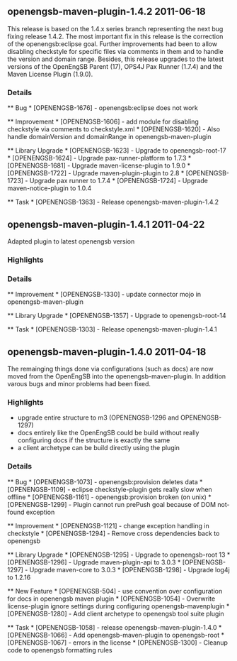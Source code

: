 openengsb-maven-plugin-1.4.2 2011-06-18
--------------------------------------------

This release is based on the 1.4.x series branch representing the next bug fixing release 1.4.2. The most important
fix in this release is the correction of the openengsb:eclipse goal. Further improvements had been to allow disabling
checkstyle for specific files via comments in them and to handle the version and domain range. Besides, this release 
upgrades to the latest versions of the OpenEngSB Parent (17), OPS4J Pax Runner (1.7.4) and the Maven License Plugin (1.9.0).

### Details
** Bug
    * [OPENENGSB-1676] - openengsb:eclipse does not work

** Improvement
    * [OPENENGSB-1606] - add module for disabling checkstyle via comments to checkstyle.xml
    * [OPENENGSB-1620] - Also handle domainVersion and domainRange in openengsb-maven-plugin

** Library Upgrade
    * [OPENENGSB-1623] - Upgrade to openengsb-root-17
    * [OPENENGSB-1624] - Upgrade pax-runner-platform to 1.7.3
    * [OPENENGSB-1681] - Upgrade maven-license-plugin to 1.9.0
    * [OPENENGSB-1722] - Upgrade maven-plugin-plugin to 2.8
    * [OPENENGSB-1723] - Upgrade pax runner to 1.7.4
    * [OPENENGSB-1724] - Upgrade maven-notice-plugin to 1.0.4

** Task
    * [OPENENGSB-1363] - Release openengsb-maven-plugin-1.4.2


openengsb-maven-plugin-1.4.1 2011-04-22
--------------------------------------------

Adapted plugin to latest openengsb version

### Highlights

### Details
** Improvement
    * [OPENENGSB-1330] - update connector mojo in openengsb-maven-plugin 

** Library Upgrade
    * [OPENENGSB-1357] - Upgrade to openengsb-root-14

** Task
    * [OPENENGSB-1303] - Release openengsb-maven-plugin-1.4.1


openengsb-maven-plugin-1.4.0 2011-04-18
--------------------------------------------

The remainging things done via configurations (such as docs) are now moved from the OpenEngSB into the openengsb-maven-plugin.
In addition varous bugs and minor problems had been fixed.

### Highlights
  * upgrade entire structure to m3 (OPENENGSB-1296 and OPENENGSB-1297)
  * docs entirely like the OpenEngSB could be build without really configuring docs if the structure is exactly the same
  * a client archetype can be build directly using the plugin

### Details
** Bug
    * [OPENENGSB-1073] - openengsb:provision deletes data
    * [OPENENGSB-1109] - eclipse checkstyle-plugin gets really slow when offline
    * [OPENENGSB-1161] - openengsb:provision broken (on unix)
    * [OPENENGSB-1299] - Plugin cannot run prePush goal because of DOM not-found exception

** Improvement
    * [OPENENGSB-1121] - change exception handling in checkstyle
    * [OPENENGSB-1294] - Remove cross dependencies back to openengsb

** Library Upgrade
    * [OPENENGSB-1295] - Upgrade to openengsb-root 13
    * [OPENENGSB-1296] - Upgrade maven-plugin-api to 3.0.3
    * [OPENENGSB-1297] - Upgrade maven-core to 3.0.3
    * [OPENENGSB-1298] - Upgrade log4j to 1.2.16

** New Feature
    * [OPENENGSB-504] - use convention over configuration for docs in openengsb maven plugin
    * [OPENENGSB-1054] - Overwrite license-plugin ignore settings during configuring openengsb-mavenplugin
    * [OPENENGSB-1280] - Add client archetype to openengsb tool suite plugin

** Task
    * [OPENENGSB-1058] - release openengsb-maven-plugin-1.4.0
    * [OPENENGSB-1066] - Add openengsb-maven-plugin to openengsb-root
    * [OPENENGSB-1067] - errors in the license
    * [OPENENGSB-1300] - Cleanup code to openengsb formatting rules

